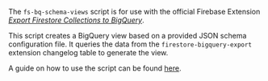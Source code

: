 The `fs-bq-schema-views` script is for use with the official Firebase Extension
[_Export Firestore Collections to BigQuery_](https://github.com/firebase/extensions/tree/master/firestore-bigquery-export).

This script creates a BigQuery view based on a provided JSON schema configuration file. It queries the data from the `firestore-bigquery-export` extension changelog table to generate the view.

A guide on how to use the script can be found [here](https://github.com/firebase/extensions/blob/master/firestore-bigquery-export/guides/GENERATE_SCHEMA_VIEWS.md).
